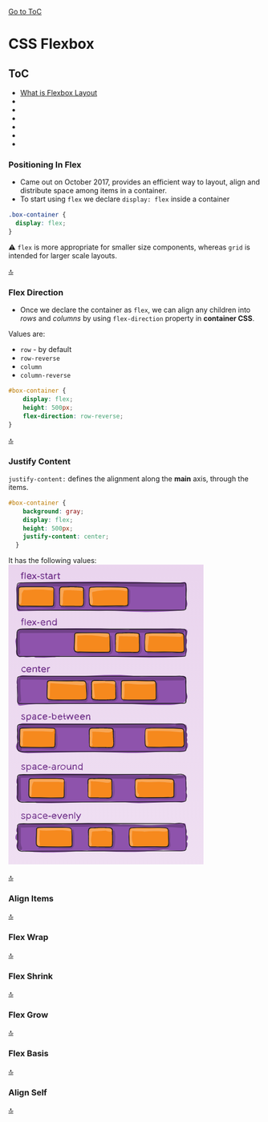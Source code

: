[Go to ToC](../README.md)

# CSS Flexbox

## ToC
* [What is Flexbox Layout](#what-is-flexbox-layout)
* [ ](#)
* [ ](#)
* [ ](#)
* [ ](#)
* [](#)
* [](#)

### Positioning In Flex

* Came out on October 2017, provides an efficient way to layout, align and distribute space among items in a container. 
* To start using `flex` we declare `display: flex` inside a container

```css
.box-container {
  display: flex;
}
```
:warning: `flex` is more appropriate for smaller size components, whereas `grid` is intended for larger scale layouts.

[🔝](#toc)  
  

### Flex Direction

* Once we declare the container as `flex`, we can align any children into *rows* and *columns* by using `flex-direction` property in **container CSS**.

Values are:
* `row` - by default
* `row-reverse` 
* `column`
* `column-reverse`

```css
#box-container {
    display: flex;
    height: 500px;
    flex-direction: row-reverse;
}
```

[🔝](#toc)  
  
### Justify Content

`justify-content:` defines the alignment along the **main** axis, through the items. 
```css
#box-container {
    background: gray;
    display: flex;
    height: 500px;
    justify-content: center;
  }
```
It has the following values:
![justify content](justify-content.png)



  
[🔝](#toc)  

### Align Items


  
[🔝](#toc)  

### Flex Wrap


  
[🔝](#toc)  

### Flex Shrink



[🔝](#toc)    
  
  
### Flex Grow


  
[🔝](#toc)  

  
  
### Flex Basis


  
[🔝](#toc)  

  
  
### Align Self


  
[🔝](#toc)  

  

  
  
